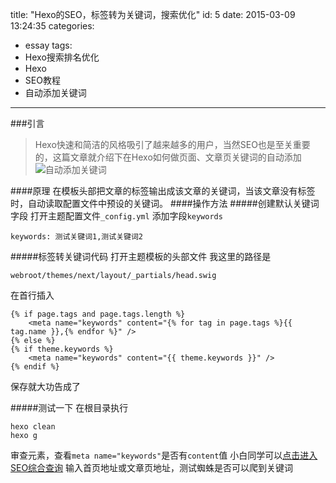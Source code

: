 title: "Hexo的SEO，标签转为关键词，搜索优化"
id: 5
date: 2015-03-09 13:24:35
categories:
  - essay
tags:
  - Hexo搜索排名优化
  - Hexo
  - SEO教程
  - 自动添加关键词
---
###引言
>Hexo快速和简洁的风格吸引了越来越多的用户，当然SEO也是至关重要的，这篇文章就介绍下在Hexo如何做页面、文章页关键词的自动添加
![自动添加关键词](http://static.blog.lurrpis.com/913B13BE-C123-4616-9C43.png)

####原理
在模板头部把文章的标签输出成该文章的关键词，当该文章没有标签时，自动读取配置文件中预设的关键词。
####操作方法
#####创建默认关键词字段
打开主题配置文件`_config.yml`
添加字段`keywords`
```
keywords: 测试关键词1,测试关键词2
```

#####标签转关键词代码
打开主题模板的头部文件
我这里的路径是
```
webroot/themes/next/layout/_partials/head.swig
```
在首行插入
```
{% if page.tags and page.tags.length %}
	<meta name="keywords" content="{% for tag in page.tags %}{{ tag.name }},{% endfor %}" />
{% else %}
{% if theme.keywords %}
    <meta name="keywords" content="{{ theme.keywords }}" />
{% endif %}
```
保存就大功告成了

#####测试一下
在根目录执行
```
hexo clean
hexo g
```
审查元素，查看`meta name="keywords"`是否有`content`值
小白同学可以[点击进入SEO综合查询](http://seo.chinaz.com/)
输入首页地址或文章页地址，测试蜘蛛是否可以爬到关键词